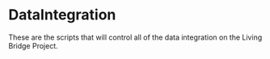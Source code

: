 # DataIntegration
These are the scripts that will control all of the data integration on the Living Bridge Project.
